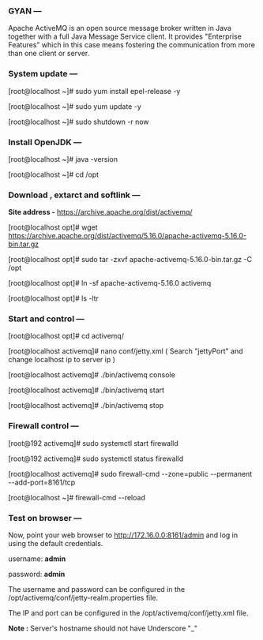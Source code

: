 ### GYAN —

Apache ActiveMQ is an open source message broker written in Java together with a full Java Message Service client. It provides "Enterprise Features" which in this case means fostering the communication from more than one client or server. 

### System update —

[root@localhost ~]# sudo yum install epel-release -y

[root@localhost ~]# sudo yum update -y

[root@localhost ~]# sudo shutdown -r now


### Install OpenJDK —

[root@localhost ~]# java -version

[root@localhost ~]# cd /opt


### Download , extarct and softlink —

**Site address -** https://archive.apache.org/dist/activemq/

[root@localhost opt]# wget https://archive.apache.org/dist/activemq/5.16.0/apache-activemq-5.16.0-bin.tar.gz

[root@localhost opt]# sudo tar -zxvf apache-activemq-5.16.0-bin.tar.gz -C /opt

[root@localhost opt]# ln -sf apache-activemq-5.16.0 activemq

[root@localhost opt]# ls -ltr


### Start and control —

[root@localhost opt]# cd activemq/

[root@localhost activemq]# nano conf/jetty.xml ( Search "jettyPort" and change localhost ip to server ip )

[root@localhost activemq]# ./bin/activemq console

[root@localhost activemq]# ./bin/activemq start

[root@localhost activemq]# ./bin/activemq stop


### Firewall control —

[root@192 activemq]# sudo systemctl start firewalld

[root@192 activemq]# sudo systemctl status firewalld

[root@localhost activemq]# sudo firewall-cmd --zone=public --permanent --add-port=8161/tcp

[root@localhost ~]# firewall-cmd --reload


### Test on browser —

Now, point your web browser to http://172.16.0.0:8161/admin and log in using the default credentials.

username: **admin**

password: **admin**

The username and password can be configured in the /opt/activemq/conf/jetty-realm.properties file.

The IP and port can be configured in the /opt/activemq/conf/jetty.xml file.


**Note :** Server's hostname should not have Underscore "_"
